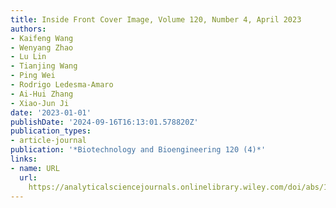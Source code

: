 ```yaml
---
title: Inside Front Cover Image, Volume 120, Number 4, April 2023
authors:
- Kaifeng Wang
- Wenyang Zhao
- Lu Lin
- Tianjing Wang
- Ping Wei
- Rodrigo Ledesma‐Amaro
- Ai‐Hui Zhang
- Xiao‐Jun Ji
date: '2023-01-01'
publishDate: '2024-09-16T16:13:01.578820Z'
publication_types:
- article-journal
publication: '*Biotechnology and Bioengineering 120 (4)*'
links:
- name: URL
  url: 
    https://analyticalsciencejournals.onlinelibrary.wiley.com/doi/abs/10.1002/bit.28368
---
```

